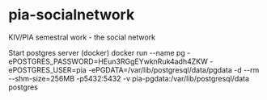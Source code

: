 # pia-socialnetwork

KIV/PIA semestral work - the social network

Start postgres server (docker)
docker run --name pg -ePOSTGRES_PASSWORD=HEun3RGgEYwknRuk4adh4ZKW -ePOSTGRES_USER=pia -ePGDATA=/var/lib/postgresql/data/pgdata -d --rm --shm-size=256MB -p5432:5432 -v pia-pgdata:/var/lib/postgresql/data postgres
